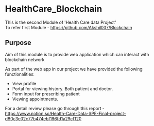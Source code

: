 # HealthCare_Blockchain
This is the second Module of 'Health Care data Project'<br>
To refer first Module - https://github.com/Akshil007/Blockchain

## Purpose
Aim of this module is to provide web application which can interact with blockchain network<br>

As part of the web app in our project we have provided the following functionalities:
- View profile
- Portal for viewing history. Both patient and doctor.
- Form input for prescribing patient
- Viewing appointments.

For a detail review please go through this report - https://www.notion.so/Health-Care-Data-SPE-Final-project-d80c3c02c77b474ebf186fd1a29cf120
